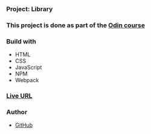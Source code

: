 ### Project: Library

### This project is done as part of the [Odin course](https://www.theodinproject.com/dashboard)



### Build with

- HTML
- CSS
- JavaScript
- NPM
- Webpack

### [Live URL](https://saba-bar95.github.io/todo-list/)

### Author

- [GitHub](https://github.com/saba-bar95)
